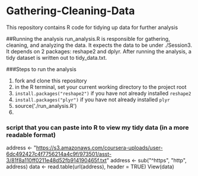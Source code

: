 # Gathering-Cleaning-Data
This repository contains R code for tidying up data for further analysis 


##Running the analysis
run_analysis.R is responsible for gathering, cleaning, and analyzing the data. It expects the data to be under ./Session3. It depends on 2 packages: reshape2 and dplyr. After running the analysis, a tidy dataset is written out to tidy_data.txt.

###Steps to run the analysis
  1. fork and clone this repository
  2. in the R terminal, set your current working directory to the project root
  3. ```install.packages("reshape2")``` if you have not already installed ```reshape2```
  4. ```install.packages("plyr")``` if you have not already installed ```plyr```
  4. source('./run_analysis.R')
  5. 
  
### script that you can paste into R to view my tidy data (in a more readable format)
address <- "https://s3.amazonaws.com/coursera-uploads/user-6dc492427c4f7756214a4c9f/973501/asst-3/81f8a110ff0211e48d52fb914190465f.txt"
address <- sub("^https", "http", address)
data <- read.table(url(address), header = TRUE)
View(data)
